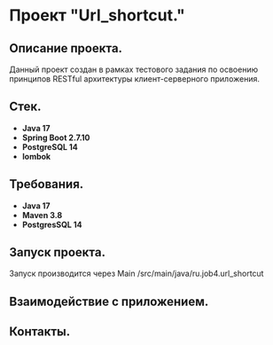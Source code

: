 # Проект "Url_shortcut."

## Описание проекта.

Данный проект создан в рамках тестового задания по освоению принципов RESTful архитектуры клиент-серверного приложения.

## Стек.

- **Java 17**
- **Spring Boot 2.7.10**
- **PostgreSQL 14**
- **lombok**


## Требования.

- **Java 17**
- **Maven 3.8**
- **PostgresSQL 14**

## Запуск проекта.

Запуск производится через Main /src/main/java/ru.job4.url_shortcut

## Взаимодействие с приложением.



## Контакты.
